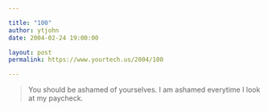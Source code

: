 ```yaml
---

title: "100"
author: ytjohn
date: 2004-02-24 19:00:00

layout: post
permalink: https://www.yourtech.us/2004/100

---
```

<blockquote>
  You should be ashamed of yourselves.
  I am ashamed everytime I look at my paycheck.
</blockquote>
